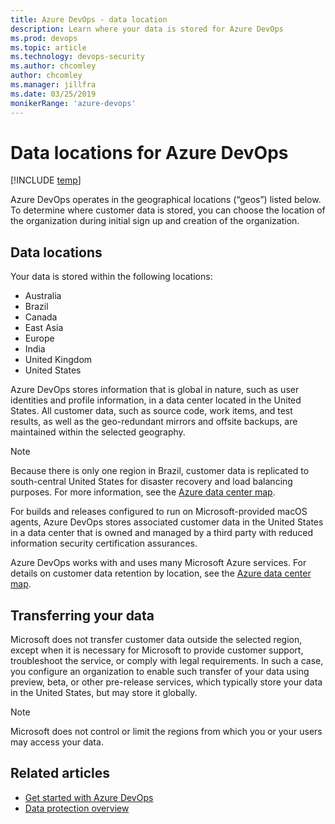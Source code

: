 ```yaml
---
title: Azure DevOps - data location
description: Learn where your data is stored for Azure DevOps
ms.prod: devops
ms.topic: article
ms.technology: devops-security
ms.author: chcomley
author: chcomley
ms.manager: jillfra
ms.date: 03/25/2019
monikerRange: 'azure-devops'
---
```


# Data locations for Azure DevOps

[!INCLUDE [temp](../../_shared/version-vsts-only.md)]

Azure DevOps operates in the geographical locations (“geos”) listed below. To determine where customer data is stored, you can choose the location of the organization during initial sign up and creation of the organization.

## Data locations

Your data is stored within the following locations:

- Australia
- Brazil
- Canada
- East Asia
- Europe
- India
- United Kingdom
- United States

Azure DevOps stores information that is global in nature, such as user identities and profile information, in a data center located in the United States. All customer data, such as source code, work items, and test results, as well as the geo-redundant mirrors and offsite backups, are maintained within the selected geography.

> [!NOTE]
> Because there is only one region in Brazil, customer data is replicated to south-central United States for disaster recovery and load balancing purposes. For more information, see the [Azure data center map](http://azuredatacentermap.azurewebsites.net/).

For builds and releases configured to run on Microsoft-provided macOS agents, Azure DevOps stores associated customer data in the United States in a data center that is owned and managed by a third party with reduced information security certification assurances.

Azure DevOps works with and uses many Microsoft Azure services. For details on customer data retention by location, see the [Azure data center map](http://azuredatacentermap.azurewebsites.net/).

## Transferring your data

Microsoft does not transfer customer data outside the selected region, except when it is necessary for Microsoft to provide customer support, troubleshoot the service, or comply with legal requirements. In such a case, you configure an organization to enable such transfer of your data using preview, beta, or other pre-release services, which typically store your data in the United States, but may store it globally.

> [!NOTE]
> Microsoft does not control or limit the regions from which you or your users may access your data.

## Related articles

- [Get started with Azure DevOps](https://go.microsoft.com/fwlink/?LinkId=307137)
- [Data protection overview](data-protection.md)


